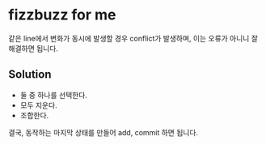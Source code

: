 # fizzbuzz for me

같은 line에서 변화가 동시에 발생할 경우 conflict가 발생하며,
이는 오류가 아니니 잘 해결하면 됩니다.

## Solution

- 둘 중 하나를 선택한다.
- 모두 지운다.
- 조합한다.

결국, 동작하는 마지막 상태를 만들어 add, commit 하면 됩니다.
